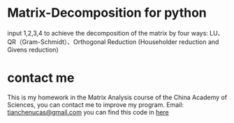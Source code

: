 # Matrix-Decomposition for python
input 1,2,3,4 to achieve the decomposition of the matrix by four ways: LU、QR（Gram-Schmidt）、Orthogonal Reduction (Householder reduction and Givens reduction)

# contact me
This is my homework in the Matrix Analysis course of the China Academy of Sciences, you can contact me to improve my program.
Email: tianchenucas@gmail.com
you can find this code in [here](https://github.com/ClovisChen/Matrix-Decomposition)
